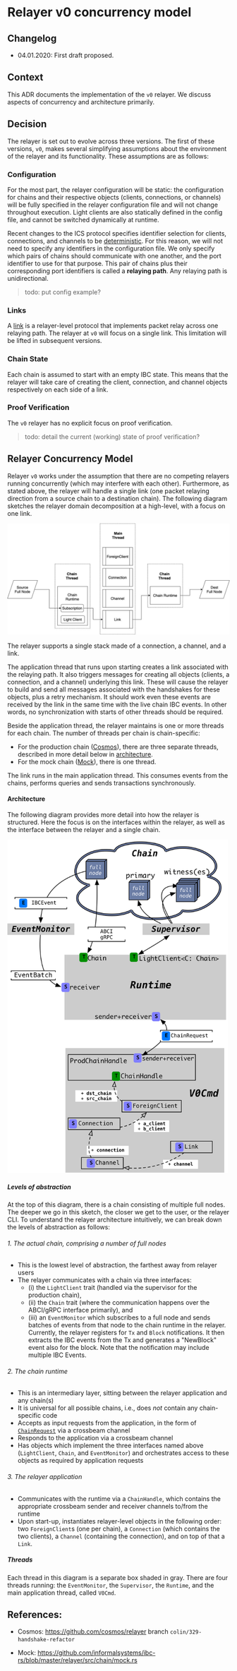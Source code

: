 # Relayer v0 concurrency model

## Changelog

* 04.01.2020: First draft proposed.


## Context

This ADR documents the implementation of the `v0` relayer.
We discuss aspects of concurrency and architecture primarily.


## Decision

The relayer is set out to evolve across three versions.
The first of these versions, `v0`, makes several simplifying assumptions 
about the environment of the relayer and its functionality. These 
assumptions are as follows:

### Configuration

For the most part, the relayer configuration will be 
static: the configuration for chains and their respective objects (clients, 
connections, or channels) will be fully specified in the relayer 
configuration file and will not change throughout execution.
Light clients are also statically defined in the config file, and cannot be 
switched dynamically at runtime.

Recent changes to the ICS protocol specifies identifier 
selection for clients, connections, and channels to be [deterministic][1].
For this reason, we will not need to specify any identifiers in the 
configuration file.
We only specify which pairs of chains should communicate with one 
another, and the port identifier to use for that purpose.
This pair of chains plus their corresponding port identifiers is called a 
__relaying path__.
Any relaying path is unidirectional.

> todo: put config example?

### Links

A [link][2] is a relayer-level protocol that implements packet relay across 
one relaying path.
The relayer at `v0` will focus on a single link.
This limitation will be lifted in subsequent versions.

### Chain State

Each chain is assumed to start with an empty IBC state.
This means that the relayer will take care of creating the client, 
connection, and channel objects respectively on each side of a link.

### Proof Verification

The `v0` relayer has no explicit focus on proof verification.

> todo: detail the current (working) state of proof verification? 


## Relayer Concurrency Model

Relayer `v0` works under the assumption that there are no competing relayers 
running concurrently (which may interfere with each other). 
Furthermore, as stated above, the relayer will handle a single link (one 
packet relaying direction from a source chain to a destination chain).
The following diagram sketches the relayer domain decomposition at a 
high-level, with a focus on one link.

![Relayer v0 domain decomposition!](assets/relayer-v0-link.jpeg
"Relayer v0 domain decomposition")


The relayer supports a single stack made of a connection, a channel, and a link.

The application thread that runs upon starting creates a link associated 
with the relaying path.
It also triggers messages for creating all objects (clients, a connection, 
and a channel) underlying this link.
These will cause the relayer to build and send all messages associated with 
the handshakes for these objects, plus a retry mechanism.
It should work even these events are received by the link in the same time 
with the live chain IBC events.
In other words, no synchronization with starts of other threads should be 
required.

Beside the application thread, the relayer maintains is one or more threads 
for each chain.
The number of threads per chain is chain-specific:
- For the production chain ([Cosmos](#references)), there are three separate 
  threads, described in more detail below in [architecture](#architecture).
- For the mock chain ([Mock](#references)), there is one thread.

The link runs in the main application thread. This consumes events 
from the chains, performs queries and sends transactions synchronously.


#### Architecture

The following diagram provides more detail into how the relayer is 
structured.
Here the focus is on the interfaces within the relayer, as well as the 
interface between the relayer and a single chain.

<img src="assets/relayer-v0-arch.jpg" width="500" />

##### Levels of abstraction

At the top of this diagram, there is a chain consisting of multiple full nodes.
The deeper we go in this sketch, the closer we get to the user, or the 
relayer CLI.
To understand the relayer architecture intuitively, we can break down the 
levels of abstraction as follows:

###### 1. The actual chain, comprising a number of full nodes
- This is the lowest level of abstraction, the farthest away from relayer 
     users
- The relayer communicates with a chain via three interfaces: 
    - (i) the `LightClient` trait (handled via the supervisor for the 
      production 
     chain),
    - (ii) the `Chain` trait (where the communication happens over the 
  ABCI/gRPC interface primarily), and 
    - (iii) an `EventMonitor` which subscribes to a full node and sends batches 
  of events from that node to the chain runtime in the relayer. Currently, 
  the relayer registers for `Tx` and `Block` notifications. It then extracts 
  the IBC events from the Tx and generates a "NewBlock" event also for the
  block. Note that the notification may include multiple IBC Events.
     
###### 2. The chain runtime
- This is an intermediary layer, sitting between the relayer application and 
  any chain(s)
- It is universal for all possible chains, i.e., does _not_ contain any 
     chain-specific code
- Accepts as input requests from the application, in the form of 
     [`ChainRequest`][3] via a crossbeam channel
- Responds to the application via a crossbeam channel
- Has objects which implement the three interfaces named above 
  (`LightClient`, `Chain`, and `EventMonitor`) and orchestrates access to 
  these objects as required by application requests

###### 3. The relayer application
- Communicates with the runtime via a `ChainHandle`, which contains the 
      appropriate crossbeam sender and receiver channels to/from the runtime
- Upon start-up, instantiates relayer-level objects in the following order: 
  two `ForeignClient`s (one per chain), a `Connection` (which contains the 
  two clients), a `Channel` (containing the connection), and on top of that 
  a `Link`.

##### Threads

Each thread in this diagram is a separate box shaded in gray.
There are four threads running: the `EventMonitor`, the `Supervisor`, the 
`Runtime`, and the main application thread, called `V0Cmd`.

[1]: https://github.com/cosmos/cosmos-sdk/pull/7993
[2]: https://github.com/informalsystems/ibc-rs/blob/master/docs/architecture/adr-004-relayer-domain-decomposition.md#link
[3]: https://github.com/informalsystems/ibc-rs/blob/379dd9812f6e7a42b9428f64eb52fe292d417476/relayer/src/chain/handle.rs#L51

## References:

- Cosmos: https://github.com/cosmos/relayer branch 
  `colin/329-handshake-refactor`

- Mock: https://github.com/informalsystems/ibc-rs/blob/master/relayer/src/chain/mock.rs